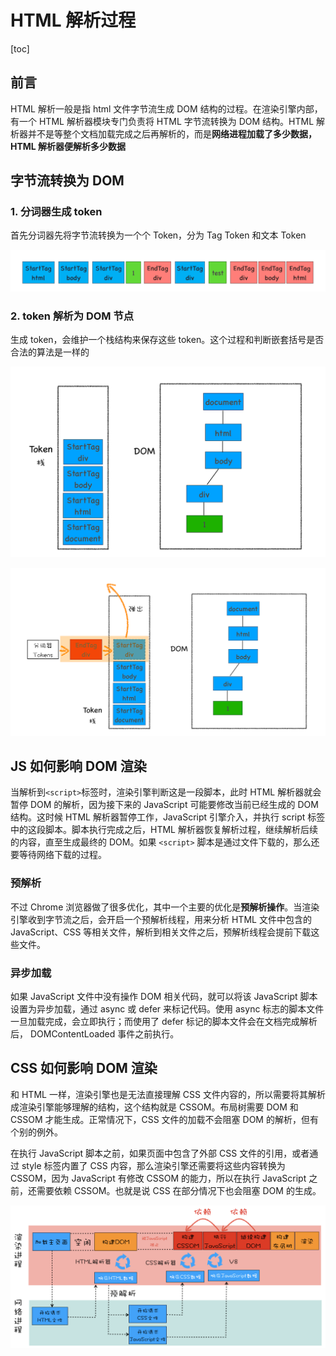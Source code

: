 # HTML 解析过程

[toc]

## 前言

HTML 解析一般是指 html 文件字节流生成 DOM 结构的过程。在渲染引擎内部，有一个 HTML 解析器模块专门负责将 HTML 字节流转换为 DOM 结构。HTML 解析器并不是等整个文档加载完成之后再解析的，而是**网络进程加载了多少数据，HTML 解析器便解析多少数据**



## 字节流转换为 DOM

### 1. 分词器生成 token

首先分词器先将字节流转换为一个个 Token，分为 Tag Token 和文本 Token

![](../../public/js/html_token.png)

### 2. token 解析为 DOM 节点

生成 token，会维护一个栈结构来保存这些 token。这个过程和判断嵌套括号是否合法的算法是一样的

![](../../public/js/html_token_stack_1.png)

![](../../public/js/html_token_stack_2.png)



## JS 如何影响 DOM 渲染

当解析到`<script>`标签时，渲染引擎判断这是一段脚本，此时 HTML 解析器就会暂停 DOM 的解析，因为接下来的 JavaScript 可能要修改当前已经生成的 DOM 结构。这时候 HTML 解析器暂停工作，JavaScript 引擎介入，并执行 script 标签中的这段脚本。脚本执行完成之后，HTML 解析器恢复解析过程，继续解析后续的内容，直至生成最终的 DOM。如果 `<script>` 脚本是通过文件下载的，那么还要等待网络下载的过程。

### 预解析

不过 Chrome 浏览器做了很多优化，其中一个主要的优化是**预解析操作**。当渲染引擎收到字节流之后，会开启一个预解析线程，用来分析 HTML 文件中包含的 JavaScript、CSS 等相关文件，解析到相关文件之后，预解析线程会提前下载这些文件。

### 异步加载

如果 JavaScript 文件中没有操作 DOM 相关代码，就可以将该 JavaScript 脚本设置为异步加载，通过 async 或 defer 来标记代码。使用 async 标志的脚本文件一旦加载完成，会立即执行；而使用了 defer 标记的脚本文件会在文档完成解析后， DOMContentLoaded 事件之前执行。

## CSS 如何影响 DOM 渲染

和 HTML 一样，渲染引擎也是无法直接理解 CSS 文件内容的，所以需要将其解析成渲染引擎能够理解的结构，这个结构就是 CSSOM。布局树需要 DOM 和 CSSOM 才能生成。正常情况下，CSS 文件的加载不会阻塞 DOM 的解析，但有个别的例外。

在执行 JavaScript 脚本之前，如果页面中包含了外部 CSS 文件的引用，或者通过 style 标签内置了 CSS 内容，那么渲染引擎还需要将这些内容转换为 CSSOM，因为 JavaScript 有修改 CSSOM 的能力，所以在执行 JavaScript 之前，还需要依赖 CSSOM。也就是说 CSS 在部分情况下也会阻塞 DOM 的生成。

![](../../public/js/html_render_graph.png)